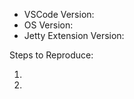 <!-- Use Help > Report Issue to prefill these. -->
- VSCode Version:
- OS Version:
- Jetty Extension Version:

Steps to Reproduce:

1.
2.
